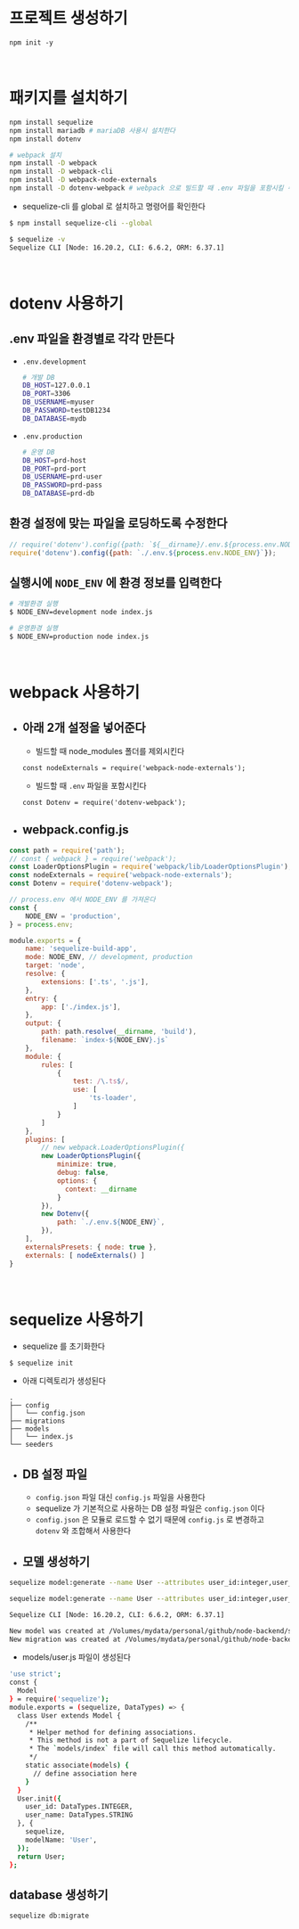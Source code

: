 # 프로젝트 생성하기
```shell
npm init -y
```

<br>

# 패키지를 설치하기
```bash
npm install sequelize
npm install mariadb # mariaDB 사용시 설치한다
npm install dotenv

# webpack 설치
npm install -D webpack
npm install -D webpack-cli
npm install -D webpack-node-externals
npm install -D dotenv-webpack # webpack 으로 빌드할 때 .env 파일을 포함시킬 수 있다
```
- sequelize-cli 를 global 로 설치하고 명령어를 확인한다
```bash
$ npm install sequelize-cli --global

$ sequelize -v
Sequelize CLI [Node: 16.20.2, CLI: 6.6.2, ORM: 6.37.1]
```

<br>

# dotenv 사용하기

## .env 파일을 환경별로 각각 만든다

- `.env.development`
  ```bash
  # 개발 DB
  DB_HOST=127.0.0.1
  DB_PORT=3306
  DB_USERNAME=myuser
  DB_PASSWORD=testDB1234
  DB_DATABASE=mydb
  ```

- `.env.production`
  ```bash
  # 운영 DB
  DB_HOST=prd-host
  DB_PORT=prd-port
  DB_USERNAME=prd-user
  DB_PASSWORD=prd-pass
  DB_DATABASE=prd-db
  ```

## 환경 설정에 맞는 파일을 로딩하도록 수정한다
```javascript
// require('dotenv').config({path: `${__dirname}/.env.${process.env.NODE_ENV}`});
require('dotenv').config({path: `./.env.${process.env.NODE_ENV}`});
```

## 실행시에 `NODE_ENV` 에 환경 정보를 입력한다
```bash
# 개발환경 실행
$ NODE_ENV=development node index.js

# 운영환경 실행
$ NODE_ENV=production node index.js
```

<br>

# webpack 사용하기

- ## 아래 2개 설정을 넣어준다
  - 빌드할 때 node_modules 폴더를 제외시킨다
  ```
  const nodeExternals = require('webpack-node-externals');
  ```

  - 빌드할 때 `.env` 파일을 포함시킨다
  ```
  const Dotenv = require('dotenv-webpack');
  ```

- ## webpack.config.js
```javascript
const path = require('path');
// const { webpack } = require('webpack');
const LoaderOptionsPlugin = require('webpack/lib/LoaderOptionsPlugin');
const nodeExternals = require('webpack-node-externals');
const Dotenv = require('dotenv-webpack');

// process.env 에서 NODE_ENV 를 가져온다
const {
    NODE_ENV = 'production',
} = process.env;

module.exports = {
    name: 'sequelize-build-app',
    mode: NODE_ENV, // development, production
    target: 'node',
    resolve: {
        extensions: ['.ts', '.js'],
    },
    entry: {
        app: ['./index.js'],
    },
    output: {
        path: path.resolve(__dirname, 'build'),
        filename: `index-${NODE_ENV}.js`
    },
    module: {
        rules: [
            {
                test: /\.ts$/,
                use: [
                    'ts-loader',
                ]
            }
        ]
    },
    plugins: [
        // new webpack.LoaderOptionsPlugin({
        new LoaderOptionsPlugin({
            minimize: true,
            debug: false,
            options: {
              context: __dirname
            }
        }),
        new Dotenv({
            path: `./.env.${NODE_ENV}`,
        }),
    ],
    externalsPresets: { node: true },
    externals: [ nodeExternals() ]
}
```


<br>

# sequelize 사용하기
- sequelize 를 초기화한다
```bash
$ sequelize init
```
- 아래 디렉토리가 생성된다
```
.
├── config
│   └── config.json
├── migrations
├── models
│   └── index.js
└── seeders
```

- ## DB 설정 파일
  - `config.json` 파일 대신 `config.js` 파일을 사용한다
  - sequelize 가 기본적으로 사용하는 DB 설정 파일은 `config.json` 이다
  - `config.json` 은 모듈로 로드할 수 없기 때문에 `config.js` 로 변경하고 `dotenv` 와 조합해서 사용한다

- ## 모델 생성하기

```bash
sequelize model:generate --name User --attributes user_id:integer,user_name:string
```

```bash
sequelize model:generate --name User --attributes user_id:integer,user_name:string

Sequelize CLI [Node: 16.20.2, CLI: 6.6.2, ORM: 6.37.1]

New model was created at /Volumes/mydata/personal/github/node-backend/sequelize-orm/models/user.js .
New migration was created at /Volumes/mydata/personal/github/node-backend/sequelize-orm/migrations/20240323042926-create-user.js
```

- models/user.js 파일이 생성된다
```bash
'use strict';
const {
  Model
} = require('sequelize');
module.exports = (sequelize, DataTypes) => {
  class User extends Model {
    /**
     * Helper method for defining associations.
     * This method is not a part of Sequelize lifecycle.
     * The `models/index` file will call this method automatically.
     */
    static associate(models) {
      // define association here
    }
  }
  User.init({
    user_id: DataTypes.INTEGER,
    user_name: DataTypes.STRING
  }, {
    sequelize,
    modelName: 'User',
  });
  return User;
};
```

## database 생성하기
```bash
sequelize db:migrate
```
